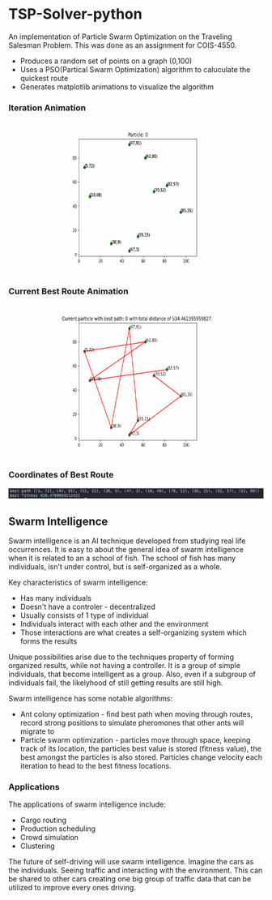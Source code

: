 # TSP-Solver-python
An implementation of Particle Swarm Optimization on the Traveling Salesman Problem. This was done as an assignment for COIS-4550.

* Produces a random set of points on a graph (0,100)
* Uses a PSO(Partical Swarm Optimization) algorithm to caluculate the quickest route
* Generates matplotlib animations to visualize the algorithm

### Iteration Animation
<p align="center">
    <img src="Iterations.gif" alt="Current iteration" title="Iteration Animation" width="300" height="300">   
</p>

### Current Best Route Animation
<p align="center">
 <img src="CurrentBest.gif" alt="Current best route" title="Current Best Route Animation" width="300" height="300">
 </p>

 ### Coordinates of Best Route
<p align="center">
 <img src="Results.png" alt="Bst route" title="Best Route">
 </p>

## Swarm Intelligence

Swarm intelligence is an AI technique developed from studying real life occurrences. It is easy to about the general idea of swarm intelligence when it is related to an a school of fish. The school of fish has many individuals, isn't under control, but is self-organized as a whole. 

Key characteristics of swarm intelligence:
* Has many individuals
* Doesn't have a controler - decentralized
* Usually consists of 1 type of individual
* Individuals interact with each other and the environment
* Those interactions are what creates a self-organizing system which forms the results

Unique possibilities arise due to the techniques property of forming organized results, while not having a controller. It is a group of simple individuals, that become intelligent as a group. Also, even if a subgroup of individuals fail, the likelyhood of still getting results are still high. 

Swarm intelligence has some notable algorithms:
* Ant colony optimization - find best path when moving through routes, record strong positions to simulate pheromones that other ants will migrate to
* Particle swarm optimization - particles move through space, keeping track of its location, the particles best value is stored (fitness value), the best amongst the particles is also stored. Particles change velocity each iteration to head to the best fitness locations.

### Applications
The applications of swarm intelligence include:
* Cargo routing
* Production scheduling 
* Crowd simulation
* Clustering

The future of self-driving will use swarm intelligence. Imagine the cars as the individuals. Seeing traffic and interacting with the environment. This can be shared to other cars creating one big group of traffic data that can be utilized to improve every ones driving. 





